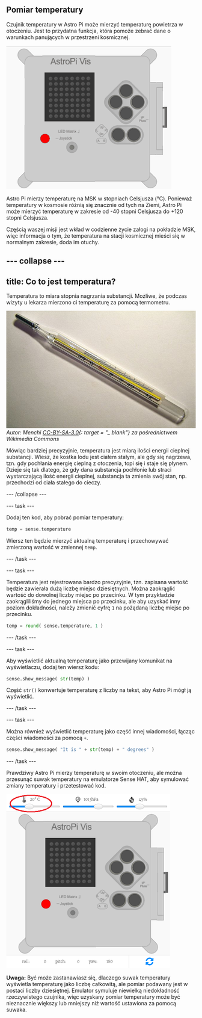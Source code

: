 ## Pomiar temperatury

Czujnik temperatury w Astro Pi może mierzyć temperaturę powietrza w otoczeniu. Jest to przydatna funkcja, która pomoże zebrać dane o warunkach panujących w przestrzeni kosmicznej.

![Wiadomość o temperaturze](images/degrees-message.gif)

Astro Pi mierzy temperaturę na MSK w stopniach Celsjusza (&deg;C). Ponieważ temperatury w kosmosie różnią się znacznie od tych na Ziemi, Astro Pi może mierzyć temperaturę w zakresie od -40 stopni Celsjusza do +120 stopni Celsjusza.

Częścią waszej misji jest wkład w codzienne życie załogi na pokładzie MSK, więc informacja o tym, że temperatura na stacji kosmicznej mieści się w normalnym zakresie, doda im otuchy.

## \--- collapse \---

## title: Co to jest temperatura?

Temperatura to miara stopnia nagrzania substancji. Możliwe, że podczas wizyty u lekarza mierzono ci temperaturę za pomocą termometru.

![Termometr](images/thermometer.JPG) *Autor: Menchi [CC-BY-SA-3.0](http://creativecommons.org/licenses/by-sa/3.0/){: target = "_ blank"} za pośrednictwem Wikimedia Commons*

Mówiąc bardziej precyzyjnie, temperatura jest miarą ilości energii cieplnej substancji. Wiesz, że kostka lodu jest ciałem stałym, ale gdy się nagrzewa, tzn. gdy pochłania energię cieplną z otoczenia, topi się i staje się płynem. Dzieje się tak dlatego, że gdy dana substancja pochłonie lub straci wystarczającą ilość energii cieplnej, substancja ta zmienia swój stan, np. przechodzi od ciała stałego do cieczy.

\--- /collapse \---

\--- task \---

Dodaj ten kod, aby pobrać pomiar temperatury:

```python
temp = sense.temperature
```

Wiersz ten będzie mierzyć aktualną temperaturę i przechowywać zmierzoną wartość w zmiennej `temp`.

\--- /task \---

\--- task \---

Temperatura jest rejestrowana bardzo precyzyjnie, tzn. zapisana wartość będzie zawierała dużą liczbę miejsc dziesiętnych. Można zaokrąglić wartość do dowolnej liczby miejsc po przecinku. W tym przykładzie zaokrągliliśmy do jednego miejsca po przecinku, ale aby uzyskać inny poziom dokładności, należy zmienić cyfrę `1` na pożądaną liczbę miejsc po przecinku.

```python
temp = round( sense.temperature, 1 )
```

\--- /task \---

\--- task \---

Aby wyświetlić aktualną temperaturę jako przewijany komunikat na wyświetlaczu, dodaj ten wiersz kodu:

```python
sense.show_message( str(temp) )
```

Część `str()` konwertuje temperaturę z liczby na tekst, aby Astro Pi mógł ją wyświetlić.

\--- /task \---

\--- task \---

Można również wyświetlić temperaturę jako część innej wiadomości, łącząc części wiadomości za pomocą `+`.

```python
sense.show_message( "It is " + str(temp) + " degrees" )
```

\--- /task \---

Prawdziwy Astro Pi mierzy temperaturę w swoim otoczeniu, ale można przesunąć suwak temperatury na emulatorze Sense HAT, aby symulować zmiany temperatury i przetestować kod.

![Suwak temperatury](images/temperature-slider.png)

**Uwaga:** Być może zastanawiasz się, dlaczego suwak temperatury wyświetla temperaturę jako liczbę całkowitą, ale pomiar podawany jest w postaci liczby dziesiętnej. Emulator symuluje niewielką niedokładność rzeczywistego czujnika, więc uzyskany pomiar temperatury może być nieznacznie większy lub mniejszy niż wartość ustawiona za pomocą suwaka.